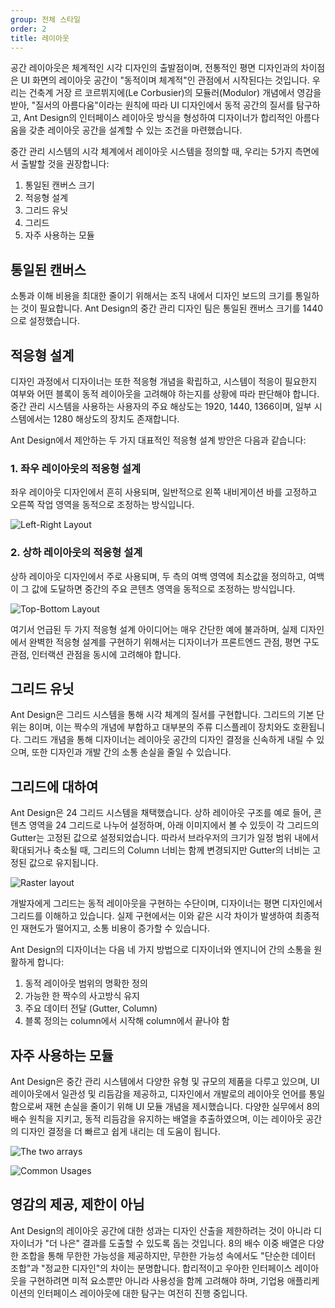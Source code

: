 ```yaml
---
group: 전체 스타일
order: 2
title: 레이아웃
---
```


공간 레이아웃은 체계적인 시각 디자인의 출발점이며, 전통적인 평면 디자인과의 차이점은 UI 화면의 레이아웃 공간이 "동적이며 체계적"인 관점에서 시작된다는 것입니다. 우리는 건축계 거장 르 코르뷔지에(Le Corbusier)의 모듈러(Modulor) 개념에서 영감을 받아, "질서의 아름다움"이라는 원칙에 따라 UI 디자인에서 동적 공간의 질서를 탐구하고, Ant Design의 인터페이스 레이아웃 방식을 형성하여 디자이너가 합리적인 아름다움을 갖춘 레이아웃 공간을 설계할 수 있는 조건을 마련했습니다.

중간 관리 시스템의 시각 체계에서 레이아웃 시스템을 정의할 때, 우리는 5가지 측면에서 출발할 것을 권장합니다:

1. 통일된 캔버스 크기
2. 적응형 설계
3. 그리드 유닛
4. 그리드
5. 자주 사용하는 모듈

## 통일된 캔버스

소통과 이해 비용을 최대한 줄이기 위해서는 조직 내에서 디자인 보드의 크기를 통일하는 것이 필요합니다. Ant Design의 중간 관리 디자인 팀은 통일된 캔버스 크기를 1440으로 설정했습니다.

## 적응형 설계

디자인 과정에서 디자이너는 또한 적응형 개념을 확립하고, 시스템이 적응이 필요한지 여부와 어떤 블록이 동적 레이아웃을 고려해야 하는지를 상황에 따라 판단해야 합니다. 중간 관리 시스템을 사용하는 사용자의 주요 해상도는 1920, 1440, 1366이며, 일부 시스템에서는 1280 해상도의 장치도 존재합니다.

Ant Design에서 제안하는 두 가지 대표적인 적응형 설계 방안은 다음과 같습니다:

### 1. 좌우 레이아웃의 적응형 설계

좌우 레이아웃 디자인에서 흔히 사용되며, 일반적으로 왼쪽 내비게이션 바를 고정하고 오른쪽 작업 영역을 동적으로 조정하는 방식입니다.

![Left-Right Layout](https://gw.alipayobjects.com/zos/rmsportal/vSqMhPolCtINKLvVVdLt.png)

### 2. 상하 레이아웃의 적응형 설계

상하 레이아웃 디자인에서 주로 사용되며, 두 측의 여백 영역에 최소값을 정의하고, 여백이 그 값에 도달하면 중간의 주요 콘텐츠 영역을 동적으로 조정하는 방식입니다.

![Top-Bottom Layout](https://gw.alipayobjects.com/zos/rmsportal/VQEiJqtZfvvdyZSKcEsE.png)

여기서 언급된 두 가지 적응형 설계 아이디어는 매우 간단한 예에 불과하며, 실제 디자인에서 완벽한 적응형 설계를 구현하기 위해서는 디자이너가 프론트엔드 관점, 평면 구도 관점, 인터랙션 관점을 동시에 고려해야 합니다.

## 그리드 유닛

Ant Design은 그리드 시스템을 통해 시각 체계의 질서를 구현합니다. 그리드의 기본 단위는 8이며, 이는 짝수의 개념에 부합하고 대부분의 주류 디스플레이 장치와도 호환됩니다. 그리드 개념을 통해 디자이너는 레이아웃 공간의 디자인 결정을 신속하게 내릴 수 있으며, 또한 디자인과 개발 간의 소통 손실을 줄일 수 있습니다.

## 그리드에 대하여

Ant Design은 24 그리드 시스템을 채택했습니다. 상하 레이아웃 구조를 예로 들어, 콘텐츠 영역을 24 그리드로 나누어 설정하며, 아래 이미지에서 볼 수 있듯이 각 그리드의 Gutter는 고정된 값으로 설정되었습니다. 따라서 브라우저의 크기가 일정 범위 내에서 확대되거나 축소될 때, 그리드의 Column 너비는 함께 변경되지만 Gutter의 너비는 고정된 값으로 유지됩니다.

![Raster layout](https://gw.alipayobjects.com/zos/rmsportal/YPUZpPCzFgQHVxXCIAzq.png)

개발자에게 그리드는 동적 레이아웃을 구현하는 수단이며, 디자이너는 평면 디자인에서 그리드를 이해하고 있습니다. 실제 구현에서는 이와 같은 시각 차이가 발생하여 최종적인 재현도가 떨어지고, 소통 비용이 증가할 수 있습니다.

Ant Design의 디자이너는 다음 네 가지 방법으로 디자이너와 엔지니어 간의 소통을 원활하게 합니다:

1. 동적 레이아웃 범위의 명확한 정의
2. 가능한 한 짝수의 사고방식 유지
3. 주요 데이터 전달 (Gutter, Column)
4. 블록 정의는 column에서 시작해 column에서 끝나야 함

## 자주 사용하는 모듈

Ant Design은 중간 관리 시스템에서 다양한 유형 및 규모의 제품을 다루고 있으며, UI 레이아웃에서 일관성 및 리듬감을 제공하고, 디자인에서 개발로의 레이아웃 언어를 통일함으로써 재현 손실을 줄이기 위해 UI 모듈 개념을 제시했습니다. 다양한 실무에서 8의 배수 원칙을 지키고, 동적 리듬감을 유지하는 배열을 추출하였으며, 이는 레이아웃 공간의 디자인 결정을 더 빠르고 쉽게 내리는 데 도움이 됩니다.

![The two arrays](https://gw.alipayobjects.com/zos/rmsportal/ZBeDQMLMHLRfmUlUaaII.png)

![Common Usages](https://gw.alipayobjects.com/zos/rmsportal/QWsZUeuqYGQJqJxIPHOx.png)

## 영감의 제공, 제한이 아님

Ant Design의 레이아웃 공간에 대한 성과는 디자인 산출을 제한하려는 것이 아니라 디자이너가 "더 나은" 결과를 도출할 수 있도록 돕는 것입니다. 8의 배수 이중 배열은 다양한 조합을 통해 무한한 가능성을 제공하지만, 무한한 가능성 속에서도 "단순한 데이터 조합"과 "정교한 디자인"의 차이는 분명합니다. 합리적이고 우아한 인터페이스 레이아웃을 구현하려면 미적 요소뿐만 아니라 사용성을 함께 고려해야 하며, 기업용 애플리케이션의 인터페이스 레이아웃에 대한 탐구는 여전히 진행 중입니다.
